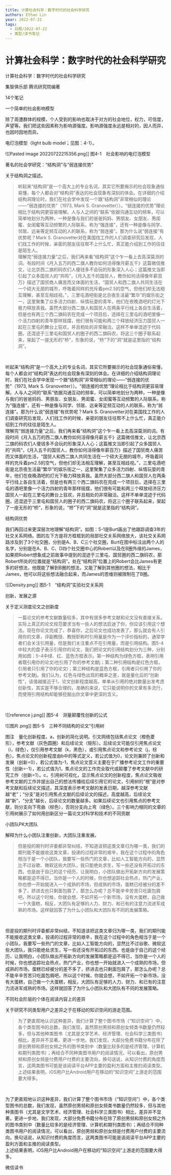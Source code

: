 ```yaml
---
title: 计算社会科学：数字时代的社会科学研究
authors: Ethan Lin
year: 2022-07-22 
tags:
  - 日期/2022-07-22 
  - 类型/读书笔记  
---
```



# 计算社会科学：数字时代的社会科学研究








计算社会科学：数字时代的社会科学研究

集智俱乐部 腾讯研究院编著

14个笔记

一个简单的社会影响模型

除了周遭群体的规模，个人受到的影响也取决于对方的社会地位，权力，可信度，声望等。我们把这些因素称为影响源强度。影响源强度永远是相对的，因人而异，也因时因地而异。

电灯泡模型（light bulb model；见图：4-1）。

![[Pasted image 20220722215356.png]]
图4-1　社会影响的电灯泡模型

著名的社会学研究：“结构洞”与“弱连接优势”

关于结构洞之描述。

> 听起来“结构洞”是一个高大上的专业名词，其实它所要揭示的社会现象通俗易懂，每个人都会对“结构洞”表达的社会现象有深刻的体会。在详细的介绍结构洞理论时，我们在社会学中发现一个跟“结构洞”非常相似的理论——“弱连接的优势”（1973, Mark S. Granovetter））。“弱连接的优势”理论相比于结构洞更容易理解。人与人之间的“联系”依据沟通互动的频率，可以简单地划分为两种，一种是像与我们的爸爸妈妈、男朋友、女朋友、男闺蜜、女闺蜜等互动频繁的人际联系，称为“强连接”，还有一种是像与同学、邻居、远亲等定频互动的人的联系，称为“弱连接”。那为什么说“弱连接”有优势呢？Mark S. Granovetter对在美国找工作的人们调查研究后发现，人们找工作的时候，亲密的朋友往往帮不上什么忙，真正能介绍到工作的往往是陌生人。  
> 理解完“弱连接力量”之后，我们再来看“结构洞”这个乍一看上去高深莫测的词。有段时间《月入五万的西二旗人教你如何活得像月薪五千》这篇微信推文，让北京西二旗的码农们人傻钱多不会玩的形象深入人心；这篇推文当即引起了众多国贸人的“共鸣”，《月入五千的国贸人，教你如何活得像年薪百万》描述了国贸商人痛苦而又体面的生活，“国贸人和西二旗人共同生活在一个硕大无朋的城市，呼吸着同样的充斥着pm2.5的空气，但他们却无法相互理解，甚至互相歧视。”，三里屯酒吧街是北京夜生活最“繁华”的娱乐街之一，这里聚集了众多活力四射、纵情玩耍的青年，他们在夜晚酒吧的灯光下极力释放真我。虽然大部分西二旗人和国贸人在两条平行线上各自生活着，但是也有两三个西二旗码农在完成一个项目后，选择在三里屯的酒吧里像一个活力四射的青年那样摇摆，他们很有可能和两三个释放经济压力国贸人一起在三里屯的舞台上狂欢，并且相处的非常融洽。这样不单单混迹于代码圈，还混迹于三里屯和国贸人的圈子的西二旗码农，将这三个圈子联系起来，架起了一座无形的“桥”，形象的说，“桥”下的“洞”就是这里指的“结构洞”。

 

听起来“结构洞”是一个高大上的专业名词，其实它所要揭示的社会现象通俗易懂，每个人都会对“结构洞”表达的社会现象有深刻的体会。在详细的介绍结构洞理论时，我们在社会学中发现一个跟“结构洞”非常相似的理论——“弱连接的优势”（1973, Mark S. Granovetter））。“弱连接的优势”理论相比于结构洞更容易理解。人与人之间的“联系”依据沟通互动的频率，可以简单地划分为两种，一种是像与我们的爸爸妈妈、男朋友、女朋友、男闺蜜、女闺蜜等互动频繁的人际联系，称为“强连接”，还有一种是像与同学、邻居、远亲等定频互动的人的联系，称为“弱连接”。那为什么说“弱连接”有优势呢？Mark S. Granovetter对在美国找工作的人们调查研究后发现，人们找工作的时候，亲密的朋友往往帮不上什么忙，真正能介绍到工作的往往是陌生人。  
理解完“弱连接力量”之后，我们再来看“结构洞”这个乍一看上去高深莫测的词。有段时间《月入五万的西二旗人教你如何活得像月薪五千》这篇微信推文，让北京西二旗的码农们人傻钱多不会玩的形象深入人心；这篇推文当即引起了众多国贸人的“共鸣”，《月入五千的国贸人，教你如何活得像年薪百万》描述了国贸商人痛苦而又体面的生活，“国贸人和西二旗人共同生活在一个硕大无朋的城市，呼吸着同样的充斥着pm2.5的空气，但他们却无法相互理解，甚至互相歧视。”，三里屯酒吧街是北京夜生活最“繁华”的娱乐街之一，这里聚集了众多活力四射、纵情玩耍的青年，他们在夜晚酒吧的灯光下极力释放真我。虽然大部分西二旗人和国贸人在两条平行线上各自生活着，但是也有两三个西二旗码农在完成一个项目后，选择在三里屯的酒吧里像一个活力四射的青年那样摇摆，他们很有可能和两三个释放经济压力国贸人一起在三里屯的舞台上狂欢，并且相处的非常融洽。这样不单单混迹于代码圈，还混迹于三里屯和国贸人的圈子的西二旗码农，将这三个圈子联系起来，架起了一座无形的“桥”，形象的说，“桥”下的“洞”就是这里指的“结构洞”。

结构洞优势

我们再回过来更深层次地理解“结构洞”。如图：5-1是Burt画出了他跟踪调查3年的社交关系网络。图的左下方是将方框框到的局部社交关系网络放大，该社交关系网路涉及到了3个社交圈，分别是A、B、C三个社交圈，Burt在图中标注出两个人的名字，分别是在A、B、C、D四个社交圈中心的Robert以及在B圈外缘的James，如果把Robert想象成之前故事中提到的混迹于三里屯、国贸圈的西二旗码农，那Robert所处的位置就是“结构洞”。处在“结构洞”位置上的Robert会比James有更多的好想法，他既能了解到B圈的想法，又能了解到其他圈的想法，相比于James，他可以将这些想法融合起来，而James的思维则被限制在了B圈。

![[Density.png]]
图5-1　“结构洞”实验社交关系网

创新，发展之源

关于定义测度论文之创新度

> 一篇论文的参考文献数量较多，其中有很多参考文献和论文没有直接关系。实际上真正的论文规范要求当有一些人的想法启迪了你，你应该引用这个想法。现在你论文完成了，恭喜你，之后论文也成功发表了。那么就会有人引用你的文章，评副教授、教授职称时引用量是作为一个评价指标的，通常学者们会关注引用量，但是我们关注重点不在引用量，而是引用结构。图5-4中较大的盘子表示引用你的论文，我们把论文的引用结构划分为三种，分别用如图：5-4中绿、红、蓝色方框表示。第一种结构为绿色方框，表明引用者既引用你的论文i也引用了你的参考文献j；第二种引用结构是红色方框，引用者只引用了你的论文i；第三种结构是蓝色方框，引用者只引用了你的参考文献j。我们认为，红色与绿色出现的概率之差，就是量化后的“创新性”，该值越接近于1，论文创新程度越高。单单从引用的绝对数量出发考虑创新性，其实是不够合理的，准确的来说，它只能说明你的文章有多流行，而使用引用结构却能够挖掘出你文章中更深的含义。

 

![[reference j.png]]
图5-4　测量颠覆性创新的公式  

![[图片.png]]
图5-5　三种不同结构的论文“引用树

图注　量化创新程度。a，创新的简化说明。引文网络包括焦点论文（橙色菱形），参考文献（灰色圆圈）和后续论文（矩形）。后续论文可能仅引用焦点论文（i，绿色），仅引用参考文献（k，黑色），或引用焦点论文和参考论文（j，棕色）。焦点论文的创新程度由b中的等式定义，若公式值为0，论文则兼顾了创新和发展（创新=0），若公式值为-1，焦点论文意义主要在于广播参考论文工作的重要性（创新=-1），若公式值为1，焦点论文的工作完全取代或颠覆了参考文献中的研究工作（创新=1）。c，引用树可视化，显示焦点论文的创新程度，焦点论文吸收参考文献的工作并提出自己的想法传播给后续引用它的论文，引用树的“根”是对参考文献和后续论文描述，其深度表示参考文献的发表日期，越深参考文献越“老”；“分支”是对引用焦点文献的后续论文的描述，高度越高，后续论文越“新”，“分支”越长，后续论文的数量越多。如果后续论文也引用焦点的参考文献，则分支向下弯曲（棕色），否则分支向上弯（绿色）。三个影响力相同的文章的引用树展示了如何用创新区分一篇论文对科学和技术的不同贡献

小团队PK大团队

解释为什么小团队注重创新，大团队注重发展。

> 但是投的期刊时评委都非常纠结，不知道该把这类文章归为哪一类，我们的期刊能不能接收这类文章，投递的过程非常的艰辛，我在这个过程中的角色相当于是一个小团队，我要写一些热门的文章，比如人工智能方向的，显然比不过谷歌、微软这些大团队，我只能绝处求生，写一些还没有开拓过的东西。也是由于自己的这个经历，让我明白，小团队做出开拓新方向的发展策略都是迫不得已，当你是一个人的时候，你也想追踪社会热点，热门产业，你也想一开始就进入一个成熟的市场，但成熟的市场，蛋糕已经被分的差不多了，挤进去也只剩面包屑了，那怎么办呢？总不能辛辛苦苦只吃面包屑吧，所以这个时候，你就会想，不如开拓一个新市场，没有大蛋糕，自己做一个大蛋糕，相反，大团队有足够的人力、财力、和已有的注意力流进军成熟的市场。这样就回答了为什么小团队和大团队有不同的发展策略。

 

但是投的期刊时评委都非常纠结，不知道该把这类文章归为哪一类，我们的期刊能不能接收这类文章，投递的过程非常的艰辛，我在这个过程中的角色相当于是一个小团队，我要写一些热门的文章，比如人工智能方向的，显然比不过谷歌、微软这些大团队，我只能绝处求生，写一些还没有开拓过的东西。也是由于自己的这个经历，让我明白，小团队做出开拓新方向的发展策略都是迫不得已，当你是一个人的时候，你也想追踪社会热点，热门产业，你也想一开始就进入一个成熟的市场，但成熟的市场，蛋糕已经被分的差不多了，挤进去也只剩面包屑了，那怎么办呢？总不能辛辛苦苦只吃面包屑吧，所以这个时候，你就会想，不如开拓一个新市场，没有大蛋糕，自己做一个大蛋糕，相反，大团队有足够的人力、财力、和已有的注意力流进军成熟的市场。这样就回答了为什么小团队和大团队有不同的发展策略。

不同社会阶层的个体在阅读内容上的差异

关于研究不同类型用户之差异之于在移动的知识空间的游走范围。

> 为了更直观地认识这种差异，我们计算了整个图书市场（“知识空间”）中，各个类型图书的总数，我们发现，虽然原创男频和原创女频类书数量仍然较多，但与其他种类图书（尤其是文学艺术、经济管理、社会科学三类图书）相比，差异并不显著。更进一步地，我们发现，大部分免费书籍分布在除了原创男频和原创女频之外的图书类别中（数量比较多的是经济管理、计算机和期刊类图书）；再结合不同种类图书用户的阅读情况，可以看出，原创男频和原创女频是付费用户付费的主要流向，换句话说，从知识付费的角度而言，这两类图书可能是该阅读平台APP主要的盈利方面和主推的阅读类型。  
> 上述结果表明，iOS用户比Android用户在移动的“知识空间”上游走的范围要大得多。

 

为了更直观地认识这种差异，我们计算了整个图书市场（“知识空间”）中，各个类型图书的总数，我们发现，虽然原创男频和原创女频类书数量仍然较多，但与其他种类图书（尤其是文学艺术、经济管理、社会科学三类图书）相比，差异并不显著。更进一步地，我们发现，大部分免费书籍分布在除了原创男频和原创女频之外的图书类别中（数量比较多的是经济管理、计算机和期刊类图书）；再结合不同种类图书用户的阅读情况，可以看出，原创男频和原创女频是付费用户付费的主要流向，换句话说，从知识付费的角度而言，这两类图书可能是该阅读平台APP主要的盈利方面和主推的阅读类型。  
上述结果表明，iOS用户比Android用户在移动的“知识空间”上游走的范围要大得多。

  

微信读书